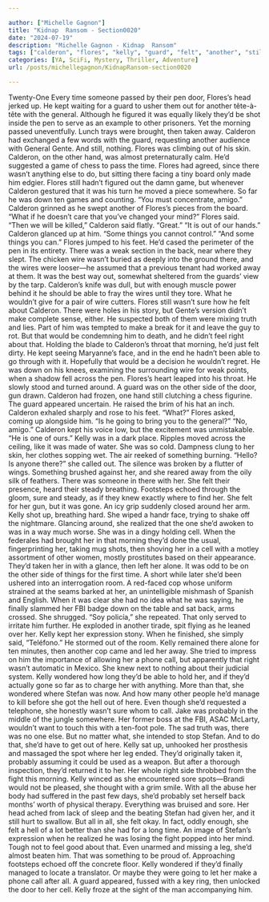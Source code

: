 ```yaml
---

author: ["Michelle Gagnon"]
title: "Kidnap  Ransom - Section0020"
date: "2024-07-19"
description: "Michelle Gagnon - Kidnap  Ransom"
tags: ["calderon", "flores", "kelly", "guard", "felt", "another", "still", "wire", "time", "pen", "kept", "morning", "away", "one", "stefan", "door", "general", "shot", "taken", "game", "said", "thing", "back", "able", "sure"]
categories: [YA, SciFi, Mystery, Thriller, Adventure]
url: /posts/michellegagnon/KidnapRansom-section0020

---
```



Twenty-One
Every time someone passed by their pen door, Flores’s head jerked up. He kept waiting for a guard to usher them out for another tête-à-tête with the general. Although he figured it was equally likely they’d be shot inside the pen to serve as an example to other prisoners.
Yet the morning passed uneventfully. Lunch trays were brought, then taken away. Calderon had exchanged a few words with the guard, requesting another audience with General Gente. And still, nothing. Flores was climbing out of his skin.
Calderon, on the other hand, was almost preternaturally calm. He’d suggested a game of chess to pass the time. Flores had agreed, since there wasn’t anything else to do, but sitting there facing a tiny board only made him edgier. Flores still hadn’t figured out the damn game, but whenever Calderon gestured that it was his turn he moved a piece somewhere. So far he was down ten games and counting.
“You must concentrate, amigo.” Calderon grinned as he swept another of Flores’s pieces from the board.
“What if he doesn’t care that you’ve changed your mind?” Flores said.
“Then we will be killed,” Calderon said flatly.
“Great.”
“It is out of our hands.” Calderon glanced up at him. “Some things you cannot control.”
“And some things you can.” Flores jumped to his feet. He’d cased the perimeter of the pen in its entirety. There was a weak section in the back, near where they slept. The chicken wire wasn’t buried as deeply into the ground there, and the wires were looser—he assumed that a previous tenant had worked away at them. It was the best way out, somewhat sheltered from the guards’ view by the tarp. Calderon’s knife was dull, but with enough muscle power behind it he should be able to fray the wires until they tore. What he wouldn’t give for a pair of wire cutters.
Flores still wasn’t sure how he felt about Calderon. There were holes in his story, but Gente’s version didn’t make complete sense, either. He suspected both of them were mixing truth and lies. Part of him was tempted to make a break for it and leave the guy to rot. But that would be condemning him to death, and he didn’t feel right about that. Holding the blade to Calderon’s throat that morning, he’d just felt dirty. He kept seeing Maryanne’s face, and in the end he hadn’t been able to go through with it. Hopefully that would be a decision he wouldn’t regret.
He was down on his knees, examining the surrounding wire for weak points, when a shadow fell across the pen. Flores’s heart leaped into his throat. He slowly stood and turned around. A guard was on the other side of the door, gun drawn. Calderon had frozen, one hand still clutching a chess figurine.
The guard appeared uncertain. He raised the brim of his hat an inch. Calderon exhaled sharply and rose to his feet.
“What?” Flores asked, coming up alongside him. “Is he going to bring you to the general?”
“No, amigo.” Calderon kept his voice low, but the excitement was unmistakable. “He is one of ours.”
Kelly was in a dark place. Ripples moved across the ceiling, like it was made of water. She was so cold. Dampness clung to her skin, her clothes sopping wet. The air reeked of something burning.
“Hello? Is anyone there?” she called out.
The silence was broken by a flutter of wings. Something brushed against her, and she reared away from the oily silk of feathers.
There was someone in there with her. She felt their presence, heard their steady breathing. Footsteps echoed through the gloom, sure and steady, as if they knew exactly where to find her. She felt for her gun, but it was gone.
An icy grip suddenly closed around her arm.
Kelly shot up, breathing hard. She wiped a handr face, trying to shake off the nightmare. Glancing around, she realized that the one she’d awoken to was in a way much worse.
She was in a dingy holding cell. When the federales had brought her in that morning they’d done the usual, fingerprinting her, taking mug shots, then shoving her in a cell with a motley assortment of other women, mostly prostitutes based on their appearance. They’d taken her in with a glance, then left her alone.
It was odd to be on the other side of things for the first time.
A short while later she’d been ushered into an interrogation room. A red-faced cop whose uniform strained at the seams barked at her, an unintelligible mishmash of Spanish and English. When it was clear she had no idea what he was saying, he finally slammed her FBI badge down on the table and sat back, arms crossed. She shrugged. “Soy policía,” she repeated.
That only served to irritate him further. He exploded in another tirade, spit flying as he leaned over her. Kelly kept her expression stony. When he finished, she simply said, “Teléfono.”
He stormed out of the room. Kelly remained there alone for ten minutes, then another cop came and led her away. She tried to impress on him the importance of allowing her a phone call, but apparently that right wasn’t automatic in Mexico. She knew next to nothing about their judicial system. Kelly wondered how long they’d be able to hold her, and if they’d actually gone so far as to charge her with anything. More than that, she wondered where Stefan was now. And how many other people he’d manage to kill before she got the hell out of here.
Even though she’d requested a telephone, she honestly wasn’t sure whom to call. Jake was probably in the middle of the jungle somewhere. Her former boss at the FBI, ASAC McLarty, wouldn’t want to touch this with a ten-foot pole. The sad truth was, there was no one else.
But no matter what, she intended to stop Stefan. And to do that, she’d have to get out of here.
Kelly sat up, unhooked her prosthesis and massaged the spot where her leg ended. They’d originally taken it, probably assuming it could be used as a weapon. But after a thorough inspection, they’d returned it to her.
Her whole right side throbbed from the fight this morning. Kelly winced as she encountered sore spots—Brandi would not be pleased, she thought with a grim smile. With all the abuse her body had suffered in the past few days, she’d probably set herself back months’ worth of physical therapy. Everything was bruised and sore. Her head ached from lack of sleep and the beating Stefan had given her, and it still hurt to swallow. But all in all, she felt okay. In fact, oddly enough, she felt a hell of a lot better than she had for a long time.
An image of Stefan’s expression when he realized he was losing the fight popped into her mind. Tough not to feel good about that. Even unarmed and missing a leg, she’d almost beaten him. That was something to be proud of.
Approaching footsteps echoed off the concrete floor. Kelly wondered if they’d finally managed to locate a translator. Or maybe they were going to let her make a phone call after all. A guard appeared, fussed with a key ring, then unlocked the door to her cell.
Kelly froze at the sight of the man accompanying him.
